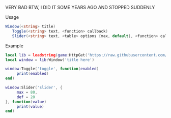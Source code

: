 VERY BAD BTW, I DID IT SOME YEARS AGO AND STOPPED SUDDENLY

Usage
```csharp
Window(<string> title)
   Toggle(<string> text, <function> callback)
   Slider(<string> text, <table> options {max, default}, <function> callback)
```
  
Example
```lua
local lib = loadstring(game:HttpGet('https://raw.githubusercontent.com/loglizzy/lib/main/main.lua'))()
local window = lib:Window('title here')

window:Toggle('toggle', function(enabled)
     print(enabled)
end)

window:Slider('slider', {
     max = 80,
     def = 20
}, function(value)
     print(value)
end)
```
